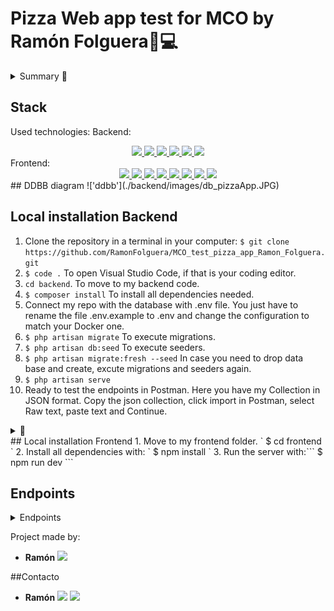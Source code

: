 # Pizza Web app test for MCO by Ramón Folguera🧑💻

<details>
  <summary>Summary 📝</summary>
  <ol>
    <li><a href="#stack">Stack</a></li>
    <li><a href="#diagrama-bd">Diagram</a></li>
    <li><a href="#instalación-en-local">Installation</a></li>
    <li><a href="#work-flow">Work-flow</a></li>
    <li><a href="#endpoints">Endpoints</a></li>
    <li><a href="#futuras-funcionalidades">Future funtionalities</a></li>
    <li><a href="#licencia">Licence</a></li>
    <li><a href="#webgrafia">webography</a></li>
    <li><a href="#desarrollo">Development</a></li>
    <li><a href="#contacto">Contact</a></li>
  </ol>
</details>

## Stack
Used technologies:
Backend:
<div align="center">

<a href="https://php.net/">
    <img src= "https://img.shields.io/badge/php-8993be?style=for-the-badge&logo=php&logoColor=white"/>
</a>
<a href="https://laravel.com/">
    <img src= "https://img.shields.io/badge/laravel-FF0000?style=for-the-badge&logo=laravel&logoColor=white"/>
</a>
<a href="https://www.mysql.com/">
    <img src= "https://img.shields.io/badge/mysql-3E6E93?style=for-the-badge&logo=mysql&logoColor=white"/>
</a>

<a href="https://git-scm.com/">
    <img src= "https://img.shields.io/badge/git-f34f29?style=for-the-badge&logo=git&logoColor=white"/>
</a>
<a href="https://www.docker.com/">
    <img src= "https://img.shields.io/badge/docker-2496ED?style=for-the-badge&logo=docker&logoColor=white"/>
</a>
<a href=" https://www.postman.com/">
    <img src= "https://img.shields.io/badge/Postman-FF6C37?style=for-the-badge&logo=postman&logoColor=white"/>
</a>

 </div>
Frontend:
 <div align="center">
<a href="https://www.reactjs.com/">
    <img src= "https://img.shields.io/badge/React-20232A?style=for-the-badge&logo=react&logoColor=61DAFB"/>
</a>
<a href="https://developer.mozilla.org/es/docs/Web/JavaScript">
    <img src= "https://img.shields.io/badge/javascript-EFD81D?style=for-the-badge&logo=javascript&logoColor=black"/>
</a>

<a href="https://developer.mozilla.org/es/docs/Web/CSS">
    <img src= "https://img.shields.io/badge/css-1D7CF2?style=for-the-badge&logo=css3&logoColor=white"/>
</a>
<a href="https://www.w3schools.com/html/">
    <img src= "https://img.shields.io/badge/html5-1D0CF2?style=for-the-badge&logo=html5&logoColor=white"/>
</a>
<a href="https://react-bootstrap.github.io/">
    <img src= "https://img.shields.io/badge/react bootstrap-F54D50?style=for-the-badge&logo=bootstrap&logoColor=white"/>
</a>
<a href="https://git-scm.com/">
    <img src= "https://img.shields.io/badge/git-F54D27?style=for-the-badge&logo=git&logoColor=white"/>
</a>
<a href="https://nodejs.org/es/">
    <img src= "https://img.shields.io/badge/node.js-026E00?style=for-the-badge&logo=node.js&logoColor=white"/>
</a>

<a href="https://img.shields.io/badge/npm-F54D50?style=for-the-badge&logo=npm.js&logoColor=white">
    <img src= "https://img.shields.io/badge/npm-CC3534?style=for-the-badge&logo=npm&logoColor=white"/>
</a>
</div>
## DDBB diagram
!['ddbb'](./backend/images/db_pizzaApp.JPG)

## Local installation Backend

1. Clone the repository in a terminal in your computer:
` $ git clone https://github.com/RamonFolguera/MCO_test_pizza_app_Ramon_Folguera.git `
2. `$ code .` To open Visual Studio Code, if that is your coding editor.
3. `cd backend`. To move to my backend code.
4. ` $ composer install ` To install all dependencies needed.
5. Connect my repo with the database with .env file. You just have to rename the file .env.example to .env and change the configuration to match your Docker one.
6. ``` $ php artisan migrate ``` To execute migrations.
7. ``` $ php artisan db:seed ``` To execute seeders.
8. ``` $ php artisan migrate:fresh --seed ``` In case you need to drop data base and create, excute migrations and seeders again.
9. ``` $ php artisan serve ``` 
10. Ready to test the endpoints in Postman. Here you have my Collection in JSON format. Copy the json collection, click import in Postman, select Raw text, paste text and Continue.
<details>
<summary> 📝</summary>

{
	"info": {
		"_postman_id": "6c69802c-cf74-4778-b1f7-5c9ef57e05f7",
		"name": "Test_Pizza_app",
		"schema": "https://schema.getpostman.com/json/collection/v2.1.0/collection.json"
	},
	"item": [
		{
			"name": "GetAllPizzas",
			"protocolProfileBehavior": {
				"disabledSystemHeaders": {}
			},
			"request": {
				"method": "GET",
				"header": [
					{
						"key": "Accept",
						"value": "application/json",
						"type": "default",
						"disabled": true
					}
				],
				"url": {
					"raw": "http://127.0.0.1:8000/api/pizzas",
					"protocol": "http",
					"host": [
						"127",
						"0",
						"0",
						"1"
					],
					"port": "8000",
					"path": [
						"api",
						"pizzas"
					]
				}
			},
			"response": []
		},
		{
			"name": "GetAllIngredients",
			"request": {
				"method": "GET",
				"header": [],
				"url": {
					"raw": "http://127.0.0.1:8000/api/ingredients",
					"protocol": "http",
					"host": [
						"127",
						"0",
						"0",
						"1"
					],
					"port": "8000",
					"path": [
						"api",
						"ingredients"
					]
				}
			},
			"response": []
		},
		{
			"name": "AddIngredient",
			"request": {
				"method": "POST",
				"header": [],
				"body": {
					"mode": "raw",
					"raw": "{\r\n    \"ingredient_id\": 10\r\n}",
					"options": {
						"raw": {
							"language": "json"
						}
					}
				},
				"url": {
					"raw": "http://127.0.0.1:8000/api/add-ingredient/1",
					"protocol": "http",
					"host": [
						"127",
						"0",
						"0",
						"1"
					],
					"port": "8000",
					"path": [
						"api",
						"add-ingredient",
						"1"
					]
				}
			},
			"response": []
		},
		{
			"name": "DeleteIngredient",
			"request": {
				"method": "DELETE",
				"header": [],
				"body": {
					"mode": "raw",
					"raw": "{\r\n    \"ingredient_id\": 15\r\n}",
					"options": {
						"raw": {
							"language": "json"
						}
					}
				},
				"url": {
					"raw": "http://127.0.0.1:8000/api/remove-ingredient/1",
					"protocol": "http",
					"host": [
						"127",
						"0",
						"0",
						"1"
					],
					"port": "8000",
					"path": [
						"api",
						"remove-ingredient",
						"1"
					]
				}
			},
			"response": []
		},
		{
			"name": "GetIngredientsNotInPizza",
			"request": {
				"method": "GET",
				"header": []
			},
			"response": []
		},
		{
			"name": "GetIngredient_pizzaByPizzaId",
			"request": {
				"method": "GET",
				"header": [],
				"url": {
					"raw": "http://127.0.0.1:8000/api/ingredient-pizzas/1",
					"protocol": "http",
					"host": [
						"127",
						"0",
						"0",
						"1"
					],
					"port": "8000",
					"path": [
						"api",
						"ingredient-pizzas",
						"1"
					]
				}
			},
			"response": []
		}
	]
}
</details>
## Local installation Frontend 
1. Move to my frontend folder.   ` $ cd frontend `
2. Install all dependencies with: ` $ npm install `
3. Run the server with:``` $ npm run dev ```

## Endpoints
<details>
<summary>Endpoints</summary>

 - GET ALL PIZZAS

            GET http://127.0.0.1:8000/api/pizzas

 - GET ALL INGREDIENTS

            GET http://127.0.0.1:8000/api/ingredients

- ADD INGREDIENT
        
        Adding id from the selected pizza by params (/id).

            POST http://127.0.0.1:8000/api/add-ingredient/1

              body:
        ``` js
            {
                "ingredient_id": 4
            }
        ```

- DELETE INGREDIENT
        
        Adding id from the selected pizza by params (/id).

            DELETE http://127.0.0.1:8000/api/remove-ingredient/1

              body:
        ``` js
            {
                "ingredient_id": 4
            }
        ```

- GET ALL INGREDIENTS THAT ARE NOT IN THE SELECTED PIZZA

         Adding id from the selected pizza by params (/id).

            GET http://127.0.0.1:8000/api/ingredients-not-in-pizza/1


- GET ALL INGREDIENT_PIZZAS RELATED TO SELECTED PIZZA

         Adding id from the selected pizza by params (/id).

            GET http://127.0.0.1:8000/api/ingredients-not-in-pizza/1

</details>




Project made by:

- **Ramón**
<a href="https://github.com/RamonFolguera" target="_blank"><img src="https://img.shields.io/badge/github-24292F?style=for-the-badge&logo=github&logoColor=white" target="_blank"></a>

##Contacto
- **Ramón**
<a href = "mailto:folguera.ramon@gmail.com"><img src="https://img.shields.io/badge/Gmail-C6362C?style=for-the-badge&logo=gmail&logoColor=white" target="_blank"></a>
<a href="https://www.linkedin.com/in/ram%C3%B3n-folguera-0ab32776/" target="_blank"><img src="https://img.shields.io/badge/-LinkedIn-%230077B5?style=for-the-badge&logo=linkedin&logoColor=white" target="_blank"></a> 
</p>